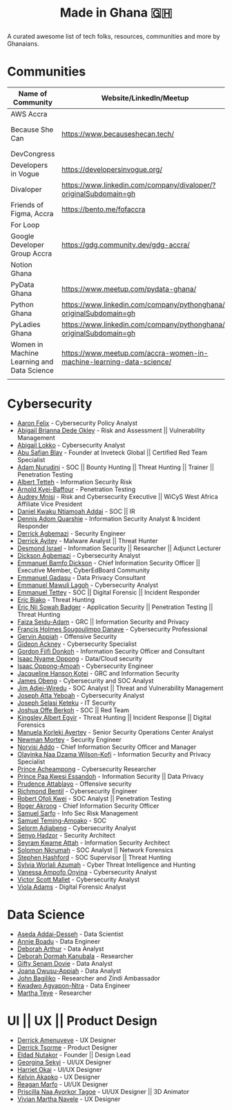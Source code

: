 # <p align="center"> Made in Ghana :ghana: </p>

A curated awesome list of tech folks, resources, communities and more by Ghanaians. 

# Communities

| Name of Community | Website/LinkedIn/Meetup | Twitter | Join the community |
| ----------------------- | ------- | ------- | ------------------ |
| AWS Accra | | https://twitter.com/awsaccra |
| Because She Can | https://www.becauseshecan.tech/ | https://twitter.com/becauseshecan_ | https://because-she-can.slack.com/join/shared_invite/zt-13bgisr6u-K7CbussrTLWnNZPTbCFmPA#/shared-invite/email |
| DevCongress |  | https://twitter.com/DevCongress | http://join.devcongress.org |
| Developers in Vogue | https://developersinvogue.org/ | https://twitter.com/devinvogue | https://discord.com/invite/sqBtgueYt2 |
| Divaloper | https://www.linkedin.com/company/divaloper/?originalSubdomain=gh | https://twitter.com/Divaloper1 |  |
| Friends of Figma, Accra | https://bento.me/fofaccra | https://twitter.com/fof_accra | https://friends.figma.com/accra/ |
| For Loop | | https://twitter.com/forLoopGhana | |
| Google Developer Group Accra | https://gdg.community.dev/gdg-accra/ | https://twitter.com/GDGAccra | |
| Notion Ghana |  | https://twitter.com/NotionGH | https://surveyheart.com/form/638b25ce600ae3343540dbe2 |
| PyData Ghana | https://www.meetup.com/pydata-ghana/ | https://twitter.com/PyDataGhana | https://t.me/PyGhana |
| Python Ghana | https://www.linkedin.com/company/pythonghana/?originalSubdomain=gh | https://twitter.com/PyGhana | https://t.me/PyGhana |
| PyLadies Ghana | https://www.linkedin.com/company/pythonghana/?originalSubdomain=gh | https://twitter.com/PyLadiesGhana | https://t.me/PyLadiesGhana/ |
| Women in Machine Learning and Data Science| https://www.meetup.com/accra-women-in-machine-learning-data-science/ | https://twitter.com/WiMLDS_Accra 
| |


# Cybersecurity
- [Aaron Felix](https://www.linkedin.com/in/aaron-felix-8ba58a76/) - Cybersecurity Policy Analyst
- [Abigail Brianna Dede Okley](https://www.linkedin.com/in/abigail-brianna-dede-okley-ab830a94/) - Risk and Assessment || Vulnerability Management
- [Abigail Lokko](https://www.linkedin.com/in/abigail-lokko-4178741b6) -  Cybersecurity Analyst
- [Abu Safian Blay](https://www.linkedin.com/in/abu-safian-blay/) - Founder at Inveteck Global || Certified Red Team Specialist
- [Adam Nurudini](https://www.linkedin.com/in/adamnurudini/) - SOC || Bounty Hunting || Threat Hunting || Trainer || Penetration Testing
- [Albert Tetteh](https://www.linkedin.com/in/albert-tetteh-76424676/) - Information Security Risk
- [Arnold Kyei-Baffour](https://www.linkedin.com/in/arnold-kyei-baffour-93453811b/) - Penetration Testing
- [Audrey Mnisi](https://www.linkedin.com/in/audrey-mnisi-7a52b595/) - Risk and Cybersecurity Executive || WiCyS West Africa Affiliate Vice President
- [Daniel Kwaku Ntiamoah Addai](https://www.linkedin.com/in/daniel-kwaku-ntiamoah-addai-a70448138/) - SOC || IR
- [Dennis Adom Quarshie](https://www.linkedin.com/in/dennis-adom-quashie-2ab72b125/) - Information Security Analyst & Incident Responder
- [Derrick Agbemazi](https://www.linkedin.com/in/dagbemazi) - Security Engineer
- [Derrick Ayitey](https://www.linkedin.com/in/derrick-ayitey-a7ab17222/) - Malware Analyst || Threat Hunter
- [Desmond Israel](https://www.linkedin.com/in/desmondisrael/) - Information Security || Researcher || Adjunct Lecturer
- [Dickson Agbemazi](https://www.linkedin.com/in/dicksonagbemazi) - Cybersecurity Analyst
- [Emmanuel Bamfo Dickson](https://www.linkedin.com/in/dicksonemma/) - Chief Information Security Officer || Executive Member, CyberEdBoard Community
- [Emmanuel Gadasu](https://www.linkedin.com/in/emmanuelgadasu) - Data Privacy Consultant
- [Emmanuel Mawuli Lagoh](https://www.linkedin.com/in/emmanuel-mawuli-lagoh-137a24b2/) - Cybersecurity Analyst
- [Emmanuel Tettey](https://www.linkedin.com/in/emmanuel-tettey-102961187/) - SOC || Digital Forensic || Incident Responder
- [Eric Biako](https://www.linkedin.com/in/eric-biako-250657105/) - Threat Hunting
- [Eric Nii Sowah Badger](https://www.linkedin.com/in/ericsowahbadger/) - Application Security || Penetration Testing || Threat Hunting
- [Faiza Seidu-Adam](https://www.linkedin.com/in/faiza-seidu-adam-591261132/) - GRC || Information Security and Privacy
- [Francis Holmes Sougoulimpo Danaye](https://www.linkedin.com/in/francis-holmes-sougoulimpo-danaye-351877100/) - Cybersecurity Professional
- [Gervin Appiah](https://www.linkedin.com/in/gervin-appiah-03aa3630/) - Offensive Security
- [Gideon Ackney](https://www.linkedin.com/in/gideon-ackney-6a34701b8/) - Cybersecurity Specialist
- [Gordon Fiifi Donkoh](https://www.linkedin.com/in/fiifigordon/) - Information Security Officer and Consultant
- [Isaac Nyame Oppong](https://www.linkedin.com/in/isaac-nyame-oppong/) - Data/Cloud security
- [Isaac Oppong-Amoah](https://www.linkedin.com/in/isaac-oppong-amoah-4645b01b8/) - Cybersecurity Engineer
- [Jacqueline Hanson Kotei](https://www.linkedin.com/in/jacqueihk/) - GRC and Information Security
- [James Obeng](https://www.linkedin.com/in/james-obeng-98697a171/) - Cybersecurity and SOC Analyst
- [Jim Adjei-Wiredu](https://www.linkedin.com/in/jim-adjei-wiredu-922692100/) - SOC Analyst || Threat and Vulnerability Management
- [Joseph Atta Yeboah](https://www.linkedin.com/in/josephyeboah2/) - Cybersecurity Analyst
- [Joseph Selasi Keteku](https://www.linkedin.com/in/joseph-keteku-25054853/) - IT Security
- [Joshua Offe Berkoh](https://www.linkedin.com/in/joshfiifi/) - SOC || Red Team
- [Kingsley Albert Egyir](https://www.linkedin.com/in/kingsley-albert-egyir-489b68164/) - Threat Hunting || Incident Response || Digital Forensics
- [Manuela Korleki Ayertey](https://www.linkedin.com/in/manuela-korleki-ayertey-729740190/) - Senior Security Operations Center Analyst
- [Newman Mortey](https://www.linkedin.com/in/newman-mortey/) - Security Engineer
- [Norvisi Addo](https://www.linkedin.com/in/norvisiaddo/) - Chief Information Security Officer and Manager
- [Olayinka Naa Dzama Wilson-Kofi](https://www.linkedin.com/in/olayinka-naa-dzama-wilson-kofi-08a4aa7/) - Information Security and Privacy Specialist
- [Prince Acheampong](https://www.linkedin.com/in/prince-acheampong-85b495186/) - Cybersecurity Researcher
- [Prince Paa Kwesi Essandoh](https://www.linkedin.com/in/princepaakwesiessandoh/) - Information Security || Data Privacy
- [Prudence Attablayo](https://www.linkedin.com/in/prudence-attablayo/) - Offensive security
- [Richmond Bentil](https://www.linkedin.com/in/richmondbentil/) - Cybersecurity Engineer
- [Robert Ofoli Kwei](https://www.linkedin.com/in/robert-ofoli-kwei/) - SOC Analyst || Penetration Testing
- [Roger Akrong](https://www.linkedin.com/in/roger-akrong-b3853688/) - Chief Information Security Officer
- [Samuel Sarfo](https://www.linkedin.com/in/samuel-sarfo-k-85ab5080/) - Info Sec Risk Management
- [Samuel Teming-Amoako](https://www.linkedin.com/in/samuel-teming-amoako-337aa6109/) - SOC
- [Selorm Adjabeng](https://www.linkedin.com/in/selorm-adjabeng/) - Cybersecurity Analyst
- [Senyo Hadzor](https://www.linkedin.com/in/senyohadzor/) - Security Architect
- [Seyram Kwame Attah](https://www.linkedin.com/in/seyram-kwame-attah-786a6a7b/) - Information Security Architect
- [Solomon Nkrumah](https://www.linkedin.com/in/solomon-nkrumah-2b564a169/) - SOC Analyst || Network Forensics
- [Stephen Hashford](https://www.linkedin.com/in/stephenhasford/) - SOC Supervisor || Threat Hunting
- [Sylvia Worlali Azumah](https://www.linkedin.com/in/sylvia-worlali-azumah-81a246158/) - Cyber Threat Intelligence and Hunting
- [Vanessa Ampofo Onyina](https://www.linkedin.com/in/vanessa-ampofo-onyina-80a952185/) - Cybersecurity Analyst
- [Victor Scott Mallet](https://www.linkedin.com/in/victor-scott-mallet-0539bb9b/) - Cybersecurity Analyst
- [Viola Adams](https://www.linkedin.com/in/viola-adams/) - Digital Forensic Analyst


# Data Science
- [Aseda Addai-Desseh](https://gh.linkedin.com/in/aseda-addai-deseh) - Data Scientist
- [Annie Boadu](https://gh.linkedin.com/in/annieasabeaboadu) - Data Engineer
- [Deborah Arthur](https://www.linkedin.com/in/deborah-arthur-d/) - Data Analyst
- [Deborah Dormah Kanubala](https://www.linkedin.com/in/kanubalad/) - Researcher
- [Gifty Senam Dovie](https://gh.linkedin.com/in/gifty-senam-dovie) - Data Analyst
- [Joana Owusu-Appiah](https://gh.linkedin.com/in/joana-owusu-appiah-8751a9166) - Data Analyst
- [John Bagiliko](https://www.linkedin.com/in/john-bagiliko-b97b0b155/) - Researcher and Zindi Ambassador
- [Kwadwo Agyapon-Ntra](https://gh.linkedin.com/in/kwadwo-agyapon-ntra) - Data Engineer
- [Martha Teye](https://www.linkedin.com/in/martha-t-teye/) - Researcher


# UI || UX || Product Design
- [Derrick Amenuveve](https://www.derrickamenuve.com/) - UX Designer
- [Derrick Tsorme](https://www.linkedin.com/in/tsormed/) - Product Designer
- [Eldad Nutakor](https://www.linkedin.com/in/eldad-nutakor/) - Founder || Design Lead
- [Georgina Sekyi](https://www.linkedin.com/in/georgina-sekyi/) - UI/UX Designer
- [Harriet Okai](https://www.linkedin.com/in/harriet-okai-b89677144/) - UI/UX Designer
- [Kelvin Akapko](https://www.linkedin.com/in/kelvin-akakpo-613050172/) - UX Designer
- [Reagan Marfo](https://www.linkedin.com/in/reaganmarfo/) - UI/UX Designer
- [Priscilla Naa Ayorkor Tagoe](https://www.linkedin.com/in/priscillatagoe/) - UI/UX Designer || 3D Animator
- [Vivian Martha Navele](https://www.linkedin.com/in/viviannavele/) - UX Designer








 
 


























